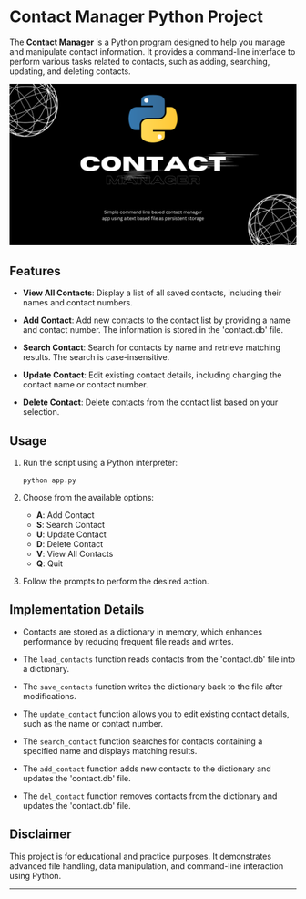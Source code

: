 # Contact Manager Python Project

The **Contact Manager** is a Python program designed to help you manage and manipulate contact information. It provides a command-line interface to perform various tasks related to contacts, such as adding, searching, updating, and deleting contacts.

![Project Screenshot](https://github.com/r04nx/contact-manager/blob/main/images/Contact%20Manager.png)


## Features

- **View All Contacts**: Display a list of all saved contacts, including their names and contact numbers.

- **Add Contact**: Add new contacts to the contact list by providing a name and contact number. The information is stored in the 'contact.db' file.

- **Search Contact**: Search for contacts by name and retrieve matching results. The search is case-insensitive.

- **Update Contact**: Edit existing contact details, including changing the contact name or contact number.

- **Delete Contact**: Delete contacts from the contact list based on your selection.

## Usage

1. Run the script using a Python interpreter:
   ```shell
   python app.py
   ```

2. Choose from the available options:
   - **A**: Add Contact
   - **S**: Search Contact
   - **U**: Update Contact
   - **D**: Delete Contact
   - **V**: View All Contacts
   - **Q**: Quit

3. Follow the prompts to perform the desired action.

## Implementation Details

- Contacts are stored as a dictionary in memory, which enhances performance by reducing frequent file reads and writes.

- The `load_contacts` function reads contacts from the 'contact.db' file into a dictionary.

- The `save_contacts` function writes the dictionary back to the file after modifications.

- The `update_contact` function allows you to edit existing contact details, such as the name or contact number.

- The `search_contact` function searches for contacts containing a specified name and displays matching results.

- The `add_contact` function adds new contacts to the dictionary and updates the 'contact.db' file.

- The `del_contact` function removes contacts from the dictionary and updates the 'contact.db' file.

## Disclaimer

This project is for educational and practice purposes. It demonstrates advanced file handling, data manipulation, and command-line interaction using Python.

---

